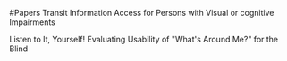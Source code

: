 #Papers
Transit Information Access for Persons with Visual or cognitive Impairments


Listen to It, Yourself! Evaluating Usability of "What's Around Me?" for the Blind





